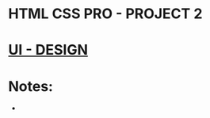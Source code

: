 # HTML CSS PRO - PROJECT 2

# [UI - DESIGN](https://www.figma.com/file/S2VeLsH8LvDEGUdpYYLr0n/02.-Education-Platform-Website-(Easy)?node-id=4%3A2&mode=dev)

# Notes:
- 
